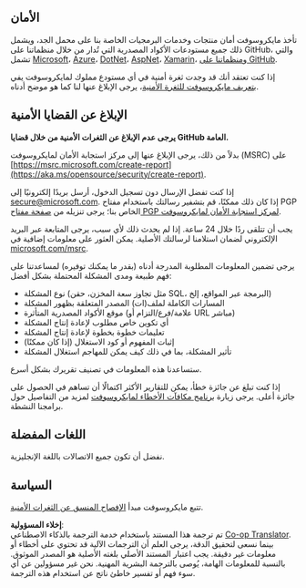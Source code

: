 <!--
CO_OP_TRANSLATOR_METADATA:
{
  "original_hash": "2d33a71bed73d6daee78e2d473ece975",
  "translation_date": "2025-05-19T12:08:52+00:00",
  "source_file": "SECURITY.md",
  "language_code": "ar"
}
-->
## الأمان

تأخذ مايكروسوفت أمان منتجات وخدمات البرمجيات الخاصة بنا على محمل الجد، ويشمل ذلك جميع مستودعات الأكواد المصدرية التي تُدار من خلال منظماتنا على GitHub، والتي تشمل [Microsoft](https://github.com/microsoft)، [Azure](https://github.com/Azure)، [DotNet](https://github.com/dotnet)، [AspNet](https://github.com/aspnet)، [Xamarin](https://github.com/xamarin)، و[منظماتنا على GitHub](https://opensource.microsoft.com/).

إذا كنت تعتقد أنك قد وجدت ثغرة أمنية في أي مستودع مملوك لمايكروسوفت يفي [بتعريف مايكروسوفت للثغرة الأمنية](https://aka.ms/opensource/security/definition)، يرجى الإبلاغ عنها لنا كما هو موضح أدناه.

## الإبلاغ عن القضايا الأمنية

**يرجى عدم الإبلاغ عن الثغرات الأمنية من خلال قضايا GitHub العامة.**

بدلاً من ذلك، يرجى الإبلاغ عنها إلى مركز استجابة الأمان لمايكروسوفت (MSRC) على [https://msrc.microsoft.com/create-report](https://aka.ms/opensource/security/create-report).

إذا كنت تفضل الإرسال دون تسجيل الدخول، أرسل بريدًا إلكترونيًا إلى [secure@microsoft.com](mailto:secure@microsoft.com). إذا كان ذلك ممكنًا، قم بتشفير رسالتك باستخدام مفتاح PGP الخاص بنا؛ يرجى تنزيله من [صفحة مفتاح PGP لمركز استجابة الأمان لمايكروسوفت](https://aka.ms/opensource/security/pgpkey).

يجب أن تتلقى ردًا خلال 24 ساعة. إذا لم يحدث ذلك لأي سبب، يرجى المتابعة عبر البريد الإلكتروني لضمان استلامنا لرسالتك الأصلية. يمكن العثور على معلومات إضافية في [microsoft.com/msrc](https://aka.ms/opensource/security/msrc).

يرجى تضمين المعلومات المطلوبة المدرجة أدناه (بقدر ما يمكنك توفيره) لمساعدتنا على فهم طبيعة ومدى المشكلة المحتملة بشكل أفضل:

  * نوع المشكلة (مثل تجاوز سعة المخزن، حقن SQL، البرمجة عبر المواقع، إلخ)
  * المسارات الكاملة لملف(ات) المصدر المتعلقة بظهور المشكلة
  * موقع الأكواد المصدرية المتأثرة (علامة/فرع/التزام أو URL مباشر)
  * أي تكوين خاص مطلوب لإعادة إنتاج المشكلة
  * تعليمات خطوة بخطوة لإعادة إنتاج المشكلة
  * إثبات المفهوم أو كود الاستغلال (إذا كان ممكنًا)
  * تأثير المشكلة، بما في ذلك كيف يمكن للمهاجم استغلال المشكلة

ستساعدنا هذه المعلومات في تصنيف تقريرك بشكل أسرع.

إذا كنت تبلغ عن جائزة خطأ، يمكن للتقارير الأكثر اكتمالًا أن تساهم في الحصول على جائزة أعلى. يرجى زيارة [برنامج مكافآت الأخطاء لمايكروسوفت](https://aka.ms/opensource/security/bounty) لمزيد من التفاصيل حول برامجنا النشطة.

## اللغات المفضلة

نفضل أن تكون جميع الاتصالات باللغة الإنجليزية.

## السياسة

تتبع مايكروسوفت مبدأ [الإفصاح المنسق عن الثغرات الأمنية](https://aka.ms/opensource/security/cvd).

**إخلاء المسؤولية**:  
تم ترجمة هذا المستند باستخدام خدمة الترجمة بالذكاء الاصطناعي [Co-op Translator](https://github.com/Azure/co-op-translator). بينما نسعى لتحقيق الدقة، يرجى العلم أن الترجمات الآلية قد تحتوي على أخطاء أو معلومات غير دقيقة. يجب اعتبار المستند الأصلي بلغته الأصلية هو المصدر الموثوق. بالنسبة للمعلومات الهامة، يُوصى بالترجمة البشرية المهنية. نحن غير مسؤولين عن أي سوء فهم أو تفسير خاطئ ناتج عن استخدام هذه الترجمة.